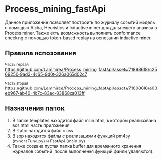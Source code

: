 # Process_mining_fastApi
Данное приложение позволяет построить по журналу событий модель с помощью Alpha, Heuristics и Inductive miner для дальнешего анализа в Process miner.
Также есть возможность выполнить conformance checking с помощью token-based replay на основании inductive miner.

## Правила испозования
<sub>Часть первая</sub>                      
https://github.com/Lammirea/Process_mining_fastApi/assets/71898618/c2569250-9ad3-4d65-9d0f-326a065d02c7

<sub>Часть вторая</sub>
https://github.com/Lammirea/Process_mining_fastApi/assets/71898618/a03eb967-ab40-4b7c-83ed-83868ca013ff

## Назначения папок
1. В папке templates находится файл main.html, в котором реализована вся html часть приложения
2. В static находится файл с css
3. В app находятся файлы с реализациями функций pm4py (minersFunc.py) и FastApi (main.py)
4. Также создана пустая папка buffer для временного хранения журналов событий (после выполнения функций файлы удаляются).
